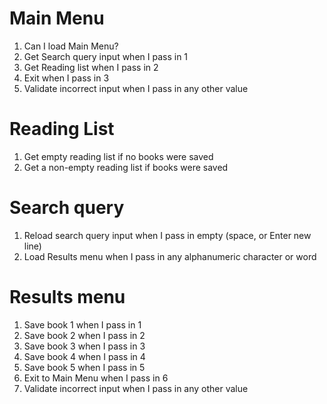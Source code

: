 # Main Menu

1. Can I load Main Menu?
2. Get Search query input when I pass in 1
3. Get Reading list when I pass in 2
4. Exit when I pass in 3
5. Validate incorrect input when I pass in any other value

# Reading List

1. Get empty reading list if no books were saved
2. Get a non-empty reading list if books were saved

# Search query

1. Reload search query input when I pass in empty (space, or Enter new line)
2. Load Results menu when I pass in any alphanumeric character or word

# Results menu

1. Save book 1 when I pass in 1
2. Save book 2 when I pass in 2
3. Save book 3 when I pass in 3
4. Save book 4 when I pass in 4
5. Save book 5 when I pass in 5
6. Exit to Main Menu when I pass in 6
7. Validate incorrect input when I pass in any other value